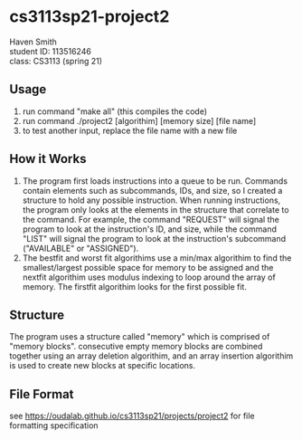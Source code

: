 # cs3113sp21-project2
Haven Smith<br/>
student ID: 113516246<br/>
class: CS3113 (spring 21)
## Usage
1. run command "make all" (this compiles the code)
2. run command ./project2 [algorithim] [memory size] [file name]
3. to test another input, replace the file name with a new file
## How it Works
1. The program first loads instructions into a queue to be run. Commands contain elements such as subcommands, IDs, and size, so I created a structure to hold any possible instruction. When running instructions, the program only looks at the elements in the structure that correlate to the command. For example, the command "REQUEST" will signal the program to look at the instruction's ID, and size, while the command "LIST" will signal the program to look at the instruction's subcommand ("AVAILABLE" or "ASSIGNED").
2. The bestfit and worst fit algorithims use a min/max algorithim to find the smallest/largest possible space for memory to be assigned and the nextfit algorithim uses modulus indexing to loop around the array of memory. The firstfit algorithim looks for the first possible fit.
## Structure
The program uses a structure called "memory" which is comprised of "memory blocks". consecutive empty memory blocks are combined together using an array deletion algorithim, and an array insertion algorithim is used to create new blocks at specific locations.
## File Format
see https://oudalab.github.io/cs3113sp21/projects/project2 for file formatting specification